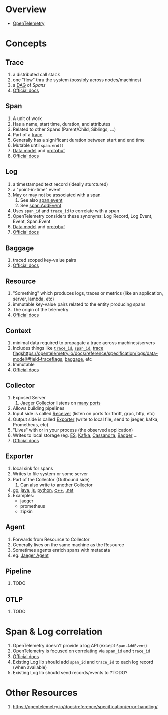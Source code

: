 # Overview
- [OpenTelemetry](https://opentelemetry.io/)



# Concepts

## Trace
1. a distributed call stack
1. one "flow" thru the system (possibly across nodes/machines)
1. a [DAG](https://en.wikipedia.org/wiki/Directed_acyclic_graph) of *Spans*
1. [Official docs](https://opentelemetry.io/docs/concepts/signals/traces/)


## Span
1. A unit of work
1. Has a name, start time, duration, and attributes
1. Related to other Spans (Parent/Child, Siblings, ...)
1. Part of a [trace](https://opentelemetry.io/docs/concepts/signals/traces/)
1. Generally has a significant duration between start and end time
1. Mutable until `span.end()`
1. [Data model](https://opentelemetry.io/docs/reference/specification/trace/api/#span) and [protobuf](https://github.com/open-telemetry/opentelemetry-proto/blob/main/opentelemetry/proto/trace/v1/trace.proto)
1. [Official docs](https://opentelemetry.io/docs/concepts/signals/traces/#spans-in-opentelemetry)


## Log
1. a timestamped text record (ideally sturctured)
1. a "point-in-time" event
1. May or may not be associated with a [span](https://opentelemetry.io/docs/concepts/signals/traces/#spans-in-opentelemetry)
    1. See also [span.event](https://opentelemetry.io/docs/concepts/signals/traces/#span-events)
    1. See [span.AddEvent](https://opentelemetry.io/docs/reference/specification/trace/api/#add-events)
1. Uses `span_id` and `trace_id` to correlate with a span
1. OpenTelemetry considers these synonyms: Log Record, Log Event, Event, Span.Event
1. [Data model](https://opentelemetry.io/docs/reference/specification/logs/data-model/) and [protobuf](https://github.com/open-telemetry/opentelemetry-proto/blob/main/opentelemetry/proto/logs/v1/logs.proto)
1. [Official docs](https://opentelemetry.io/docs/concepts/signals/logs/)


## Baggage
1. traced scoped key-value pairs
1. [Official docs](https://opentelemetry.io/docs/reference/specification/overview/#baggage-signal)


## Resource
1. "Something" which produces logs, traces or metrics (like an application, server, lambda, etc)
1. immutable key-value pairs related to the entity producing spans
1. The origin of the telemetry
1. [Official docs](https://opentelemetry.io/docs/reference/specification/overview/#resources)


## Context
1. minimal data required to propagate a trace across machines/servers
1. Includes things like [`trace_id`](https://opentelemetry.io/docs/reference/specification/logs/data-model/#field-traceid), [`span_id`](https://opentelemetry.io/docs/reference/specification/logs/data-model/#field-spanid), [trace flags]()https://opentelemetry.io/docs/reference/specification/logs/data-model/#field-traceflags, [baggage](https://opentelemetry.io/docs/reference/specification/baggage/api/), etc
1. Immutable
1. [Official docs](https://opentelemetry.io/docs/reference/specification/context/)


## Collector
1. Exposed Server
    1. [Jaeger Collector](https://www.jaegertracing.io/docs/1.38/architecture/#collector) listens on [many ports](https://www.jaegertracing.io/docs/1.38/deployment/#collector)
1. Allows building pipelines
1. Input side is called [Receiver](https://opentelemetry.io/docs/collector/configuration/#receivers) (listen on ports for thrift, grpc, http, etc)
1. Output side is called [Exporter](https://opentelemetry.io/docs/collector/configuration/#exporters) (write to local file, send to jaeger, kafka, Prometheus, etc)
1. "Lives" with or in your process (the observed application)
1. Writes to local storage (eg. [ES](https://www.elastic.co/), [Kafka](https://kafka.apache.org/), [Cassandra](https://cassandra.apache.org/_/index.html), [Badger](https://github.com/dgraph-io/badger) ...
1. [Official docs](https://opentelemetry.io/docs/collector/)


## Exporter
1. local sink for spans
1. Writes to file system or some server
1. Part of the Collector (Outbound side)
    1. Can also write to another Collector
1. [go](https://opentelemetry.io/docs/instrumentation/go/exporting_data/), [java](https://github.com/open-telemetry/opentelemetry-java/tree/main/exporters), [js](https://opentelemetry.io/docs/instrumentation/js/exporters/), [python](https://opentelemetry.io/docs/instrumentation/python/exporters/), [c++](https://opentelemetry.io/docs/instrumentation/cpp/exporters/), [.net](https://opentelemetry.io/docs/instrumentation/net/exporters/)
1. Examples:
    - jaeger
    - prometheus
    - zipkin


## Agent
1. Forwards from Resource to Collector
1. Generally lives on the same machine as the Resource
1. Sometimes agents enrich spans with metadata
1. eg. [Jaeger Agent](https://www.jaegertracing.io/docs/1.38/deployment/#agent)


## Pipeline
1. TODO


## OTLP
1. TODO


# Span & Log correlation
1. OpenTelemetry doesn't provide a log API (except `Span.AddEvent`)
1. OpenTelemetry is focused on correlating via `span_id` and `trace_id`
1. [Official docs](https://opentelemetry.io/docs/reference/specification/logs/#log-correlation)
1. Existing Log lib should add `span_id` and `trace_id` to each log record (when available)
1. Existing Log lib should send records/events to ?TODO?


# Other Resources
1. https://opentelemetry.io/docs/reference/specification/error-handling/
